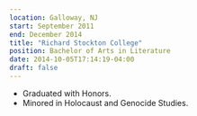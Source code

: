 ```yaml
---
location: Galloway, NJ
start: September 2011
end: December 2014
title: "Richard Stockton College"
position: Bachelor of Arts in Literature
date: 2014-10-05T17:14:19-04:00
draft: false
---
```


-   Graduated with Honors.
-   Minored in Holocaust and Genocide Studies.
